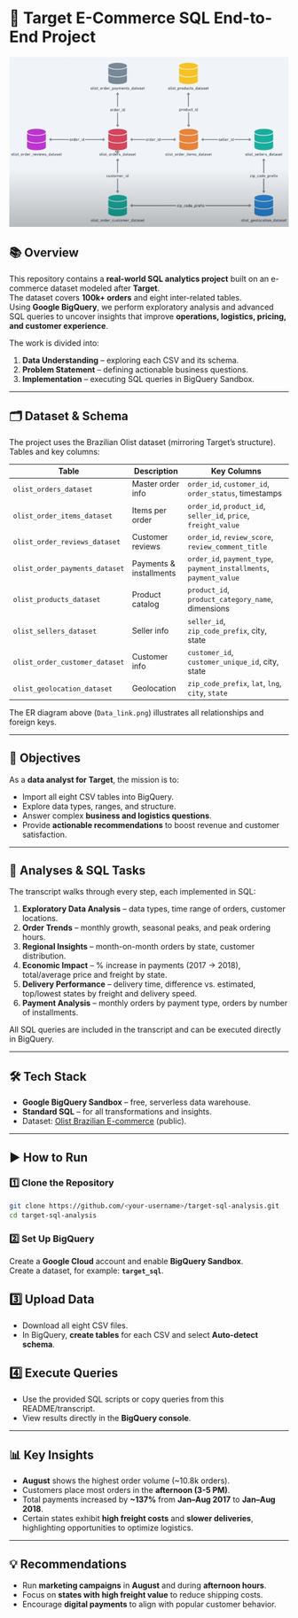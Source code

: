 # 🛒 Target E-Commerce SQL End-to-End Project

![Data Model](Data_link.png)

## 📚 Overview
This repository contains a **real-world SQL analytics project** built on an e-commerce dataset modeled after **Target**.  
The dataset covers **100k+ orders** and eight inter-related tables.  
Using **Google BigQuery**, we perform exploratory analysis and advanced SQL queries to uncover insights that improve **operations, logistics, pricing, and customer experience**.

The work is divided into:
1. **Data Understanding** – exploring each CSV and its schema.  
2. **Problem Statement** – defining actionable business questions.  
3. **Implementation** – executing SQL queries in BigQuery Sandbox.

---

## 🗂 Dataset & Schema
The project uses the Brazilian Olist dataset (mirroring Target’s structure).  
Tables and key columns:

| Table | Description | Key Columns |
|-------|-------------|------------|
| `olist_orders_dataset`        | Master order info | `order_id`, `customer_id`, `order_status`, timestamps |
| `olist_order_items_dataset`   | Items per order | `order_id`, `product_id`, `seller_id`, `price`, `freight_value` |
| `olist_order_reviews_dataset` | Customer reviews | `order_id`, `review_score`, `review_comment_title` |
| `olist_order_payments_dataset`| Payments & installments | `order_id`, `payment_type`, `payment_installments`, `payment_value` |
| `olist_products_dataset`      | Product catalog | `product_id`, `product_category_name`, dimensions |
| `olist_sellers_dataset`       | Seller info | `seller_id`, `zip_code_prefix`, city, state |
| `olist_order_customer_dataset`| Customer info | `customer_id`, `customer_unique_id`, city, state |
| `olist_geolocation_dataset`   | Geolocation | `zip_code_prefix`, `lat`, `lng`, `city`, `state` |

The ER diagram above (`Data_link.png`) illustrates all relationships and foreign keys.

---

## 🎯 Objectives
As a **data analyst for Target**, the mission is to:
* Import all eight CSV tables into BigQuery.
* Explore data types, ranges, and structure.
* Answer complex **business and logistics questions**.
* Provide **actionable recommendations** to boost revenue and customer satisfaction.

---

## 🔑 Analyses & SQL Tasks
The transcript walks through every step, each implemented in SQL:

1. **Exploratory Data Analysis** – data types, time range of orders, customer locations.  
2. **Order Trends** – monthly growth, seasonal peaks, and peak ordering hours.  
3. **Regional Insights** – month-on-month orders by state, customer distribution.  
4. **Economic Impact** – % increase in payments (2017 → 2018), total/average price and freight by state.  
5. **Delivery Performance** – delivery time, difference vs. estimated, top/lowest states by freight and delivery speed.  
6. **Payment Analysis** – monthly orders by payment type, orders by number of installments.

All SQL queries are included in the transcript and can be executed directly in BigQuery.

---

## 🛠 Tech Stack
* **Google BigQuery Sandbox** – free, serverless data warehouse.
* **Standard SQL** – for all transformations and insights.
* Dataset: [Olist Brazilian E-commerce](https://www.kaggle.com/olistbr/brazilian-ecommerce) (public).

---

## ▶️ How to Run

### 1️⃣ Clone the Repository
```bash
git clone https://github.com/<your-username>/target-sql-analysis.git
cd target-sql-analysis
```

### 2️⃣ Set Up BigQuery
Create a **Google Cloud** account and enable **BigQuery Sandbox**.  
Create a dataset, for example: **`target_sql`**.

## 3️⃣ Upload Data
* Download all eight CSV files.
* In BigQuery, **create tables** for each CSV and select **Auto-detect schema**.

## 4️⃣ Execute Queries
* Use the provided SQL scripts or copy queries from this README/transcript.
* View results directly in the **BigQuery console**.

---

## 📊 Key Insights
* **August** shows the highest order volume (~10.8k orders).  
* Customers place most orders in the **afternoon (3-5 PM)**.  
* Total payments increased by **~137%** from **Jan–Aug 2017** to **Jan–Aug 2018**.  
* Certain states exhibit **high freight costs** and **slower deliveries**, highlighting opportunities to optimize logistics.

---

## 💡 Recommendations
* Run **marketing campaigns** in **August** and during **afternoon hours**.  
* Focus on **states with high freight value** to reduce shipping costs.  
* Encourage **digital payments** to align with popular customer behavior.
